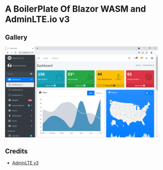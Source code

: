 # A BoilerPlate Of Blazor WASM and AdminLTE.io v3

## Gallery

![screenshot](Shared/public/img/2021-09-02_151324.png)

## Credits

- [AdminLTE v3](https://adminlte.io/)

